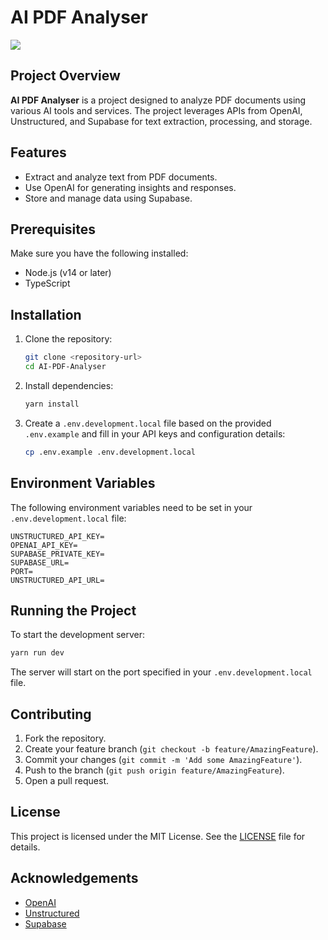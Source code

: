 # AI PDF Analyser

![](https://github.com/Nariman-Mamutov-ew/AI-pdf-analyser/raw/main/preview.gif)

## Project Overview

**AI PDF Analyser** is a project designed to analyze PDF documents using various AI tools and services. The project leverages APIs from OpenAI, Unstructured, and Supabase for text extraction, processing, and storage.

## Features

- Extract and analyze text from PDF documents.
- Use OpenAI for generating insights and responses.
- Store and manage data using Supabase.

## Prerequisites

Make sure you have the following installed:

- Node.js (v14 or later)
- TypeScript

## Installation

1. Clone the repository:

   ```bash
   git clone <repository-url>
   cd AI-PDF-Analyser
   ```

2. Install dependencies:

   ```bash
   yarn install
   ```

3. Create a `.env.development.local` file based on the provided `.env.example` and fill in your API keys and configuration details:

   ```bash
   cp .env.example .env.development.local
   ```

## Environment Variables

The following environment variables need to be set in your `.env.development.local` file:

```
UNSTRUCTURED_API_KEY=
OPENAI_API_KEY=
SUPABASE_PRIVATE_KEY=
SUPABASE_URL=
PORT=
UNSTRUCTURED_API_URL=
```

## Running the Project

To start the development server:

```bash
yarn run dev
```

The server will start on the port specified in your `.env.development.local` file.

## Contributing

1. Fork the repository.
2. Create your feature branch (`git checkout -b feature/AmazingFeature`).
3. Commit your changes (`git commit -m 'Add some AmazingFeature'`).
4. Push to the branch (`git push origin feature/AmazingFeature`).
5. Open a pull request.

## License

This project is licensed under the MIT License. See the [LICENSE](LICENSE) file for details.

## Acknowledgements

- [OpenAI](https://www.openai.com/)
- [Unstructured](https://unstructured.io/)
- [Supabase](https://supabase.io/)
